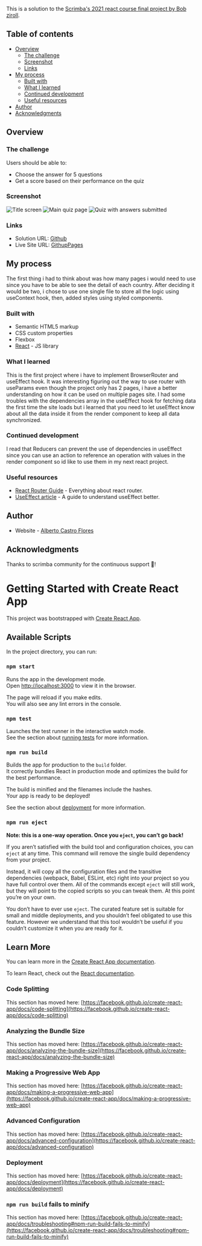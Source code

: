 This is a solution to the [Scrimba's 2021 react course final project by Bob ziroll](https://scrimba.com/learn/learnreact/section-4-solo-project-co24f49bea8aace7c174082c8).

## Table of contents

- [Overview](#overview)
  - [The challenge](#the-challenge)
  - [Screenshot](#screenshot)
  - [Links](#links)
- [My process](#my-process)
  - [Built with](#built-with)
  - [What I learned](#what-i-learned)
  - [Continued development](#continued-development)
  - [Useful resources](#useful-resources)
- [Author](#author)
- [Acknowledgments](#acknowledgments)

## Overview

### The challenge

Users should be able to:

- Choose the answer for 5 questions
- Get a score based on their performance on the quiz

### Screenshot

![Title screen](./src/screenshots/Quizzical.jpg)
![Main quiz page](./src/screenshots/quiz.jpg)
![Quiz with answers submitted](./src/screenshots/quizanswers.jpg)

### Links

- Solution URL: [Github](https://github.com/AlbertoCastroF/countriesAPI)
- Live Site URL: [GithupPages](https://albertocastrof.github.io/countriesAPI)

## My process

The first thing i had to think about was how many pages i would need to use since you have to be able to see the detail of each country. After deciding it would be two, i chose to use one single file to store all the logic using useContext hook, then, added styles using styled components.

### Built with

- Semantic HTML5 markup
- CSS custom properties
- Flexbox
- [React](https://reactjs.org/) - JS library

### What I learned

This is the first project where i have to implement BrowserRouter and useEffect hook. It was interesting figuring out the way to use router with useParams even though the project only has 2 pages, i have a better understanding on how it can be used on multiple pages site. I had some troubles with the dependencies array in the useEffect hook for fetching data the first time the site loads but i learned that you need to let useEffect know about all the data inside it from the render component to keep all data synchronized.

### Continued development

I read that Reducers can prevent the use of dependencies in useEffect since you can use an action to reference an operation with values in the render component so id like to use them in my next react project.

### Useful resources

- [React Router Guide](https://reactrouter.com/web/guides/quick-start) - Everything about react router.
- [UseEffect article](https://overreacted.io/a-complete-guide-to-useeffect/#dont-lie-to-react-about-dependencies) - A guide to understand useEffect better.

## Author

- Website - [Alberto Castro Flores](https://www.linkedin.com/in/alberto-castro-flores-02007959/)

## Acknowledgments

Thanks to scrimba community for the continuous support 🙏!

# Getting Started with Create React App

This project was bootstrapped with [Create React App](https://github.com/facebook/create-react-app).

## Available Scripts

In the project directory, you can run:

### `npm start`

Runs the app in the development mode.\
Open [http://localhost:3000](http://localhost:3000) to view it in the browser.

The page will reload if you make edits.\
You will also see any lint errors in the console.

### `npm test`

Launches the test runner in the interactive watch mode.\
See the section about [running tests](https://facebook.github.io/create-react-app/docs/running-tests) for more information.

### `npm run build`

Builds the app for production to the `build` folder.\
It correctly bundles React in production mode and optimizes the build for the best performance.

The build is minified and the filenames include the hashes.\
Your app is ready to be deployed!

See the section about [deployment](https://facebook.github.io/create-react-app/docs/deployment) for more information.

### `npm run eject`

**Note: this is a one-way operation. Once you `eject`, you can’t go back!**

If you aren’t satisfied with the build tool and configuration choices, you can `eject` at any time. This command will remove the single build dependency from your project.

Instead, it will copy all the configuration files and the transitive dependencies (webpack, Babel, ESLint, etc) right into your project so you have full control over them. All of the commands except `eject` will still work, but they will point to the copied scripts so you can tweak them. At this point you’re on your own.

You don’t have to ever use `eject`. The curated feature set is suitable for small and middle deployments, and you shouldn’t feel obligated to use this feature. However we understand that this tool wouldn’t be useful if you couldn’t customize it when you are ready for it.

## Learn More

You can learn more in the [Create React App documentation](https://facebook.github.io/create-react-app/docs/getting-started).

To learn React, check out the [React documentation](https://reactjs.org/).

### Code Splitting

This section has moved here: [https://facebook.github.io/create-react-app/docs/code-splitting](https://facebook.github.io/create-react-app/docs/code-splitting)

### Analyzing the Bundle Size

This section has moved here: [https://facebook.github.io/create-react-app/docs/analyzing-the-bundle-size](https://facebook.github.io/create-react-app/docs/analyzing-the-bundle-size)

### Making a Progressive Web App

This section has moved here: [https://facebook.github.io/create-react-app/docs/making-a-progressive-web-app](https://facebook.github.io/create-react-app/docs/making-a-progressive-web-app)

### Advanced Configuration

This section has moved here: [https://facebook.github.io/create-react-app/docs/advanced-configuration](https://facebook.github.io/create-react-app/docs/advanced-configuration)

### Deployment

This section has moved here: [https://facebook.github.io/create-react-app/docs/deployment](https://facebook.github.io/create-react-app/docs/deployment)

### `npm run build` fails to minify

This section has moved here: [https://facebook.github.io/create-react-app/docs/troubleshooting#npm-run-build-fails-to-minify](https://facebook.github.io/create-react-app/docs/troubleshooting#npm-run-build-fails-to-minify)
